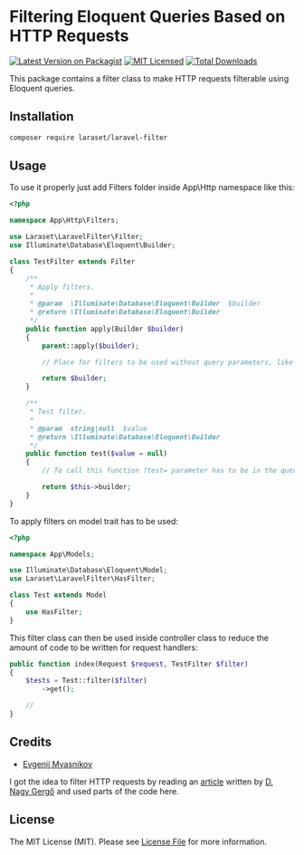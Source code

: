 # Filtering Eloquent Queries Based on HTTP Requests

[![Latest Version on Packagist](https://img.shields.io/packagist/v/laraset/laravel-filter.svg?style=flat)](https://packagist.org/packages/laraset/laravel-filter)
[![MIT Licensed](https://img.shields.io/badge/license-MIT-brightgreen.svg?style=flat)](LICENSE.md)
[![Total Downloads](https://img.shields.io/packagist/dt/laraset/laravel-filter.svg?style=flat)](https://packagist.org/packages/laraset/laravel-filter)

This package contains a filter class to make HTTP requests filterable using Eloquent queries.

## Installation

```bash
composer require laraset/laravel-filter
```

## Usage

To use it properly just add Filters folder inside App\Http namespace like this:

```php
<?php

namespace App\Http\Filters;

use Laraset\LaravelFilter\Filter;
use Illuminate\Database\Eloquent\Builder;

class TestFilter extends Filter
{
    /**
     * Apply filters.
     *
     * @param  \Illuminate\Database\Eloquent\Builder  $builder
     * @return \Illuminate\Database\Eloquent\Builder
     */
    public function apply(Builder $builder)
    {
        parent::apply($builder);

        // Place for filters to be used without query parameters, like default sort.

        return $builder;
    }

    /**
     * Test filter.
     *
     * @param  string|null  $value
     * @return \Illuminate\Database\Eloquent\Builder
     */
    public function test($value = null)
    {
        // To call this function ?test= parameter has to be in the query.

        return $this->builder;
    }
}
```

To apply filters on model trait has to be used:

```php
<?php

namespace App\Models;

use Illuminate\Database\Eloquent\Model;
use Laraset\LaravelFilter\HasFilter;

class Test extends Model
{
    use HasFilter;
}
```

This filter class can then be used inside controller class to reduce the amount of code to be written for request handlers:

```php
public function index(Request $request, TestFilter $filter)
{
    $tests = Test::filter($filter)
        ->get();

    //
}
```

## Credits

- [Evgenij Myasnikov](https://github.com/emyasnikov)

I got the idea to filter HTTP requests by reading an [article](https://pineco.de/filtering-eloquent-queries-based-on-http-requests/) written by [D. Nagy Gergő](https://github.com/iamgergo) and used parts of the code here.

## License

The MIT License (MIT). Please see [License File](LICENSE.md) for more information.
